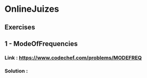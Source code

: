# OnlineJuizes

## Exercises

## 1 - ModeOfFrequencies

### Link : https://www.codechef.com/problems/MODEFREQ

### Solution : 
